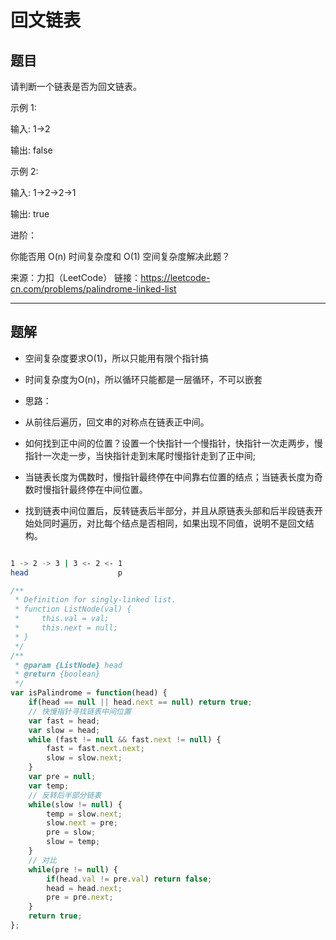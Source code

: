# 回文链表

## 题目

请判断一个链表是否为回文链表。

示例 1:

输入: 1->2

输出: false

示例 2:

输入: 1->2->2->1

输出: true

进阶：

你能否用 O(n) 时间复杂度和 O(1) 空间复杂度解决此题？

来源：力扣（LeetCode）
链接：<https://leetcode-cn.com/problems/palindrome-linked-list>

---

## 题解

- 空间复杂度要求O(1)，所以只能用有限个指针搞
- 时间复杂度为O(n)，所以循环只能都是一层循环，不可以嵌套

- 思路：

- 从前往后遍历，回文串的对称点在链表正中间。
- 如何找到正中间的位置？设置一个快指针一个慢指针，快指针一次走两步，慢指针一次走一步，当快指针走到末尾时慢指针走到了正中间;
- 当链表长度为偶数时，慢指针最终停在中间靠右位置的结点；当链表长度为奇数时慢指针最终停在中间位置。

- 找到链表中间位置后，反转链表后半部分，并且从原链表头部和后半段链表开始处同时遍历，对比每个结点是否相同，如果出现不同值，说明不是回文结构。

```bash

1 -> 2 -> 3 | 3 <- 2 <- 1
head                    p

```

```javascript
/**
 * Definition for singly-linked list.
 * function ListNode(val) {
 *     this.val = val;
 *     this.next = null;
 * }
 */
/**
 * @param {ListNode} head
 * @return {boolean}
 */
var isPalindrome = function(head) {
    if(head == null || head.next == null) return true;
    // 快慢指针寻找链表中间位置
    var fast = head;
    var slow = head;
    while (fast != null && fast.next != null) {
        fast = fast.next.next;
        slow = slow.next;
    }
    var pre = null;
    var temp;
    // 反转后半部分链表
    while(slow != null) {
        temp = slow.next;
        slow.next = pre;
        pre = slow;
        slow = temp;
    }
    // 对比
    while(pre != null) {
        if(head.val != pre.val) return false;
        head = head.next;
        pre = pre.next;
    }
    return true;
};
```
